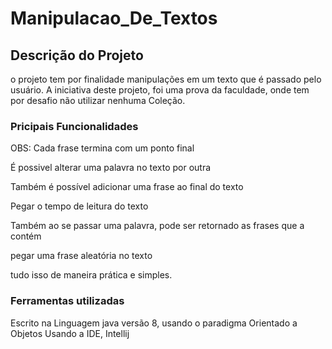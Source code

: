 # Manipulacao_De_Textos

## Descrição do Projeto

o projeto tem por finalidade manipulações em um texto que é passado pelo usuário. 
A iniciativa deste projeto, foi uma prova da faculdade, onde tem por desafio não utilizar nenhuma Coleção.

### Pricipais Funcionalidades
OBS: Cada frase termina com um ponto final

É possivel alterar uma palavra no texto por outra

Também é possível adicionar uma frase ao final do texto

Pegar o tempo de leitura do texto 

Também ao se passar uma palavra, pode ser retornado as frases que a contém

pegar uma frase aleatória no texto

tudo isso de maneira prática e simples.


### Ferramentas utilizadas

Escrito na Linguagem java versão 8, usando o paradigma Orientado a Objetos
Usando a IDE, Intellij
